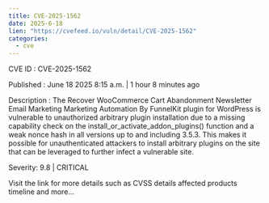 ```yaml
---
title: CVE-2025-1562
date: 2025-6-18
lien: "https://cvefeed.io/vuln/detail/CVE-2025-1562"
categories:
  - cve
---
```


CVE ID : CVE-2025-1562

Published :  June 18
2025
8:15 a.m. | 1 hour
8 minutes ago

Description : The Recover WooCommerce Cart Abandonment
Newsletter
Email Marketing
Marketing Automation By FunnelKit plugin for WordPress is vulnerable to unauthorized arbitrary plugin installation due to a missing capability check on the install_or_activate_addon_plugins() function and a weak nonce hash in all versions up to
and including
3.5.3. This makes it possible for unauthenticated attackers to install arbitrary plugins on the site that can be leveraged to further infect a vulnerable site.

Severity: 9.8 | CRITICAL

Visit the link for more details
such as CVSS details
affected products
timeline
and more...
